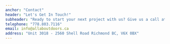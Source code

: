 ```yaml
---
anchor: "Contact"
header: "Let's Get In Touch!"
subheader: "Ready to start your next project with us? Give us a call at 778.803.7116 or leave us a message and we will get back to you as soon as possible!"
telephone: "778.803.7116"
email: info@allaboutdoors.ca
address: "Unit 3018 - 2560 Shell Road Richmond BC, V6X 0BX"
---
```

